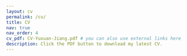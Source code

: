 ```yaml
---
layout: cv
permalink: /cv/
title: CV
nav: true
nav_order: 4
cv_pdf: CV-Yuxuan-Jiang.pdf # you can also use external links here
description: Click the PDF button to download my latest CV.
---
```

